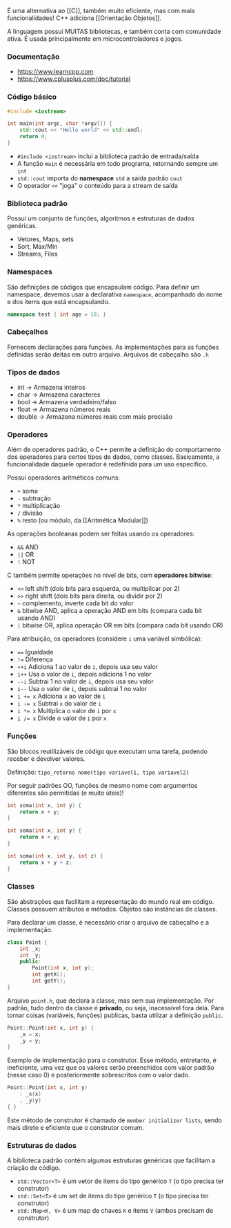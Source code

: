É uma alternativa ao [[C]], também muito eficiente, mas com mais funcionalidades!
C++ adiciona [[Orientação Objetos]].

A linguagem possui MUITAS bibliotecas, e também conta com comunidade ativa. É usada principalmente em microcontroladores e jogos.

### Documentação
- https://www.learncpp.com
- https://www.cplusplus.com/doc/tutorial


### Código básico
```cpp
#include <iostream>

int main(int argc, char *argv[]) {
	std::cout << "Hello world" << std::endl;
	return 0;
}
```

- `#include <iostream>` inclui a biblioteca padrão de entrada/saída
- A função `main` é necessária em todo programa, retornando sempre um `int`
- `std::cout` importa do **namespace** `std` a saída padrão `cout`
- O operador `<<` "joga" o conteúdo para a stream de saída

### Biblioteca padrão
Possui um conjunto de funções, algoritmos e estruturas de dados genéricas.
- Vetores, Maps, sets
- Sort, Max/Min
- Streams, Files

### Namespaces
São definições de códigos que encapsulam código.
Para definir um namespace, devemos usar a declarativa `namespace`, acompanhado do nome e dos items que está encapsulando.

```cpp
namespace test { int age = 18; }
```


### Cabeçalhos
Fornecem declarações para funções.
As implementações para as funções definidas serão deitas em outro arquivo.
Arquivos de cabeçalho são `.h`

### Tipos de dados
- int -> Armazena inteiros
- char -> Armazena caracteres
- bool -> Armazena verdadeiro/falso
- float -> Armazena números reais
- double -> Armazena números reais com mais precisão

### Operadores
Além de operadores padrão, o C++ permite a definição do comportamento dos operadores para certos tipos de dados, como classes.
Basicamente, a funcionalidade daquele operador é redefinida para um uso específico.

Possui operadores aritméticos comuns:
- `+` soma
- `-` subtração
- `*` multiplicação
- `/` divisão
- `%` resto (ou módulo, da [[Aritmética Modular]])

As operações booleanas podem ser feitas usando os operadores:
- `&&` AND
- `||` OR
- `!` NOT

C também permite operações no nível de bits, com **operadores bitwise**:
- `<<` left shift (dois bits para esquerda, ou multiplicar por 2)
- `>>` right shift (dois bits para direita, ou dividir por 2)
- `~` complemento, inverte cada bit do valor
- `&` bitwise AND, aplica a operação AND em bits (compara cada bit usando AND)
- `|` bitwise OR, aplica operação OR em bits (compara cada bit usando OR)

Para atribuição, os operadores (considere `i` uma variável simbólica):
- `==` Igualdade
- `!=` Diferença
- `++i` Adiciona 1 ao valor de `i`, depois usa seu valor
- `i++` Usa o valor de `i`, depois adiciona 1 no valor
- `--i` Subtrai 1 no valor de `i`, depois usa seu valor
- `i--` Usa o valor de `i`, depois subtrai 1 no valor
- `i += x` Adiciona `x` ao valor de `i`
- `i -= x` Subtrai `x` do valor de `i`
- `i *= x` Multiplica o valor de `i` por `x`
- `i /= x` Divide o valor de `i` por `x`

### Funções
São blocos reutilizáveis de código que executam uma tarefa, podendo receber e devolver valores.

Definição: `tipo_retorno nome(tipo variavel1, tipo variavel2)`

Por seguir padrões OO, funções de mesmo nome com argumentos diferentes são permitidas (e muito úteis)!

```cpp
int soma(int x, int y) {
	return x + y;
}
```

```cpp
int soma(int x, int y) {
	return x + y;
}

int soma(int x, int y, int z) {
	return x + y + z;
}
```

### Classes
São abstrações que facilitam a representação do mundo real em código.
Classes possuem atributos e métodos.
Objetos são instâncias de classes.

Para declarar um classe, é necessário criar o arquivo de cabeçalho e a implementação.

```cpp
class Point {
	int _x;
	int _y;
	public:
		Point(int x, int y);
		int getX();
		int getY();
}
```
Arquivo `point.h`, que declara a classe, mas sem sua implementação. Por padrão, tudo dentro da classe é **privado**, ou seja, inacessível fora dela. Para tornar coisas (variáveis, funções) publicas, basta utilizar a definição `public`.

```cpp
Point::Point(int x, int y) {
	_x = x;
	_y = y;
}
```
Exemplo de implementação para o construtor.
Esse método, entretanto, é ineficiente, uma vez que os valores serão preenchidos com valor padrão (nesse caso 0) e posteriormente sobrescritos com o valor dado.

```cpp
Point::Point(int x, int y)
	: _x(x)
	, _y(y)
{ }
```
Este método de construtor é chamado de `member initializer lists`, sendo mais direto e eficiente que o construtor comum.

### Estruturas de dados
A biblioteca padrão contém algumas estruturas genéricas que facilitam a criação de código.

- `std::Vector<T>` é um vetor de items do tipo genérico `T` (o tipo precisa ter construtor)
- `std::Set<T>` é um set de items do tipo genérico `T` (o tipo precisa ter construtor)
- `std::Map<K, V>` é um map de chaves `K` e items `V` (ambos precisam de construtor)

